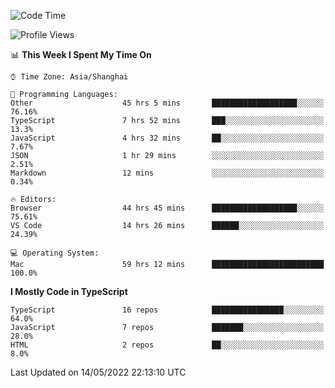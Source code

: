 <!--START_SECTION:waka-->
![Code Time](http://img.shields.io/badge/Code%20Time-0%20secs-blue)

![Profile Views](http://img.shields.io/badge/Profile%20Views-0-blue)

📊 **This Week I Spent My Time On** 

```text
⌚︎ Time Zone: Asia/Shanghai

💬 Programming Languages: 
Other                    45 hrs 5 mins       ███████████████████░░░░░░   76.16% 
TypeScript               7 hrs 52 mins       ███░░░░░░░░░░░░░░░░░░░░░░   13.3% 
JavaScript               4 hrs 32 mins       ██░░░░░░░░░░░░░░░░░░░░░░░   7.67% 
JSON                     1 hr 29 mins        ░░░░░░░░░░░░░░░░░░░░░░░░░   2.51% 
Markdown                 12 mins             ░░░░░░░░░░░░░░░░░░░░░░░░░   0.34%

🔥 Editors: 
Browser                  44 hrs 45 mins      ███████████████████░░░░░░   75.61% 
VS Code                  14 hrs 26 mins      ██████░░░░░░░░░░░░░░░░░░░   24.39%

💻 Operating System: 
Mac                      59 hrs 12 mins      █████████████████████████   100.0%

```

**I Mostly Code in TypeScript** 

```text
TypeScript               16 repos            ████████████████░░░░░░░░░   64.0% 
JavaScript               7 repos             ███████░░░░░░░░░░░░░░░░░░   28.0% 
HTML                     2 repos             ██░░░░░░░░░░░░░░░░░░░░░░░   8.0%

```



 Last Updated on 14/05/2022 22:13:10 UTC
<!--END_SECTION:waka-->
